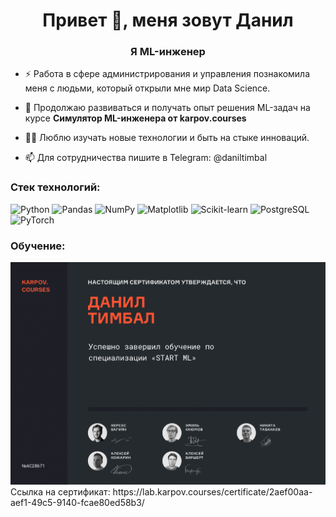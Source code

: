 <h1 align="center">Привет 👋, меня зовут Данил</h1>
<h3 align="center">Я ML-инженер</h3>

- ⚡ Работа в сфере администрирования и управления познакомила меня с людьми, который открыли мне мир Data Science.

- 🌱 Продолжаю развиваться и получать опыт решения ML-задач на курсе **Симулятор ML-инженера от karpov.courses**

- 👨‍💻 Люблю изучать новые технологии и быть на стыке инноваций.

- 📫 Для сотрудничества пишите в Telegram: @daniltimbal 

<h3 align="left">Стек технологий:</h3>
<p align="left">
  <img src="https://www.python.org/static/community_logos/python-logo-generic.svg" title="Python" height="50"/>
  <img src="https://upload.wikimedia.org/wikipedia/commons/e/ed/Pandas_logo.svg" title="Pandas" height="50"/>
  <img src="https://upload.wikimedia.org/wikipedia/commons/3/31/NumPy_logo_2020.svg" title="NumPy" height="50"/>
  <img src="https://upload.wikimedia.org/wikipedia/commons/8/84/Matplotlib_icon.svg" title="Matplotlib" height="50"/>
  <img src="https://upload.wikimedia.org/wikipedia/commons/0/05/Scikit_learn_logo_small.svg" title="Scikit-learn" height="50"/>
  <img src="https://upload.wikimedia.org/wikipedia/commons/2/29/Postgresql_elephant.svg" title="PostgreSQL" height="50"/>
  <img src="https://upload.wikimedia.org/wikipedia/commons/1/10/PyTorch_logo_icon.svg" title="PyTorch" height="50"/>
</p>


<h3 align="left">Обучение:</h3>
<img src="Сертификат_Фото.png" alt="Обучение">
Ссылка на сертификат: https://lab.karpov.courses/certificate/2aef00aa-aef1-49c5-9140-fcae80ed58b3/
